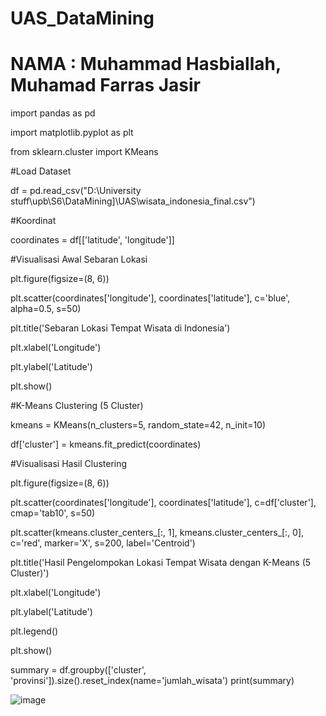 # UAS_DataMining 

# NAMA : Muhammad Hasbiallah, Muhamad Farras Jasir

import pandas as pd

import matplotlib.pyplot as plt

from sklearn.cluster import KMeans

#Load Dataset

df = pd.read_csv("D:\\University stuff\\upb\\S6\\DataMining]\\UAS\\wisata_indonesia_final.csv")

#Koordinat

coordinates = df[['latitude', 'longitude']]

#Visualisasi Awal Sebaran Lokasi

plt.figure(figsize=(8, 6))

plt.scatter(coordinates['longitude'], coordinates['latitude'], c='blue', alpha=0.5, s=50)

plt.title('Sebaran Lokasi Tempat Wisata di Indonesia')

plt.xlabel('Longitude')

plt.ylabel('Latitude')

plt.show()

#K-Means Clustering (5 Cluster)

kmeans = KMeans(n_clusters=5, random_state=42, n_init=10)

df['cluster'] = kmeans.fit_predict(coordinates)

#Visualisasi Hasil Clustering

plt.figure(figsize=(8, 6))

plt.scatter(coordinates['longitude'], coordinates['latitude'], c=df['cluster'], cmap='tab10', s=50)

plt.scatter(kmeans.cluster_centers_[:, 1], kmeans.cluster_centers_[:, 0], c='red', marker='X', s=200, label='Centroid')

plt.title('Hasil Pengelompokan Lokasi Tempat Wisata dengan K-Means (5 Cluster)')

plt.xlabel('Longitude')

plt.ylabel('Latitude')

plt.legend()

plt.show()

summary = df.groupby(['cluster', 'provinsi']).size().reset_index(name='jumlah_wisata')
print(summary)


![image](https://github.com/user-attachments/assets/007bbaa0-6bd7-4bf3-8e70-71b504c5edaa)


